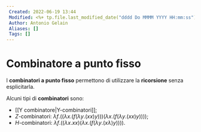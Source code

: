 ```yaml
---
 Created: 2022-06-19 13:44
 Modified: <%+ tp.file.last_modified_date("dddd Do MMMM YYYY HH:mm:ss") %>
 Author: Antonio Gelain
 Aliases: []
 Tags: []
---
```


# Combinatore a punto fisso
I **combinatori a punto fisso** permettono di utilizzare la **ricorsione** senza esplicitarla.

Alcuni tipi di **combinatori** sono:
- [[Y combinatore|Y-combinatori]];
- $Z$-combinatori: $\lambda f.((\lambda x.(f (\lambda y.(xx)y)))(\lambda x.(f (\lambda y.(xx)y))))$;
- $H$-combinatori: $\lambda f.((\lambda x.xx)(\lambda x.(f (\lambda y.(x\lambda )y))))$.